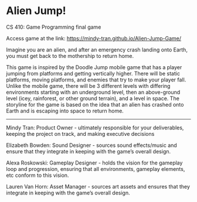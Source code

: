 # Alien Jump!
CS 410: Game Programming final game

Access game at the link:
https://mindy-tran.github.io/Alien-Jump-Game/


Imagine you are an alien, and after an emergency crash landing onto Earth, you must get back to the mothership to return home.

This game is inspired by the Doodle Jump mobile game that has a player jumping from platforms and getting vertically higher. There will be static platforms, moving platforms, and enemies that try to make your player fall. Unlike the mobile game, there will be 3 different levels with differing environments starting with an underground level, then an above-ground level (icey, rainforest, or other ground terrain), and a level in space. The storyline for the game is based on the idea that an alien has crashed onto Earth and is escaping into space to return home. 

-------------------------------

Mindy Tran: Product Owner - ultimately responsible for your deliverables, keeping the project on track, and making executive decisions

Elizabeth Bowden: Sound Designer - sources sound effects/music and ensure that they integrate in keeping with the game’s overall design.

Alexa Roskowski: Gameplay Designer - holds the vision for the gameplay loop and progression, ensuring that all environments, gameplay elements, etc conform to this vision.

Lauren Van Horn: Asset Manager - sources art assets and ensures that they integrate in keeping with the game’s overall design.
